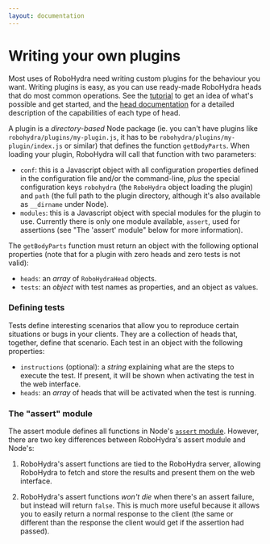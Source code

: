 ```yaml
---
layout: documentation
---
```

Writing your own plugins
========================

Most uses of RoboHydra need writing custom plugins for the behaviour
you want. Writing plugins is easy, as you can use ready-made RoboHydra
heads that do most common operations. See the
[tutorial](../../tutorial) to get an idea of what's possible and get
started, and the [head documentation](../heads) for a detailed
description of the capabilities of each type of head.

A plugin is a _directory-based_ Node package (ie. you can't have
plugins like `robohydra/plugins/my-plugin.js`, it has to be
`robohydra/plugins/my-plugin/index.js` or similar) that defines the
function `getBodyParts`. When loading your plugin, RoboHydra will call
that function with two parameters:

* `conf`: this is a Javascript object with all configuration
  properties defined in the configuration file and/or the
  command-line, *plus* the special configuration keys `robohydra` (the
  `RoboHydra` object loading the plugin) and `path` (the full path to
  the plugin directory, although it's also available as `__dirname`
  under Node).
* `modules`: this is a Javascript object with special modules for the
  plugin to use. Currently there is only one module available,
  `assert`, used for assertions (see "The 'assert' module" below for
  more information).

The `getBodyParts` function must return an object with the following
optional properties (note that for a plugin with zero heads and zero
tests is not valid):

* `heads`: an *array* of `RoboHydraHead` objects.
* `tests`: an *object* with test names as properties, and an object as
  values.


### Defining tests

Tests define interesting scenarios that allow you to reproduce certain
situations or bugs in your clients. They are a collection of heads
that, together, define that scenario. Each test in an object with the
following properties:

* `instructions` (optional): a *string* explaining what are the steps
  to execute the test. If present, it will be shown when activating
  the test in the web interface.
* `heads`: an *array* of heads that will be activated when the test is
  running.


### The "assert" module

The assert module defines all functions in Node's [`assert`
module](http://nodejs.org/docs/latest/api/assert.html). However, there
are two key differences between RoboHydra's assert module and Node's:

1. RoboHydra's assert functions are tied to the RoboHydra server,
allowing RoboHydra to fetch and store the results and present them on
the web interface.

2. RoboHydra's assert functions *won't die* when there's an assert
failure, but instead will return `false`. This is much more useful
because it allows you to easily return a normal response to the client
(the same or different than the response the client would get if the
assertion had passed).
